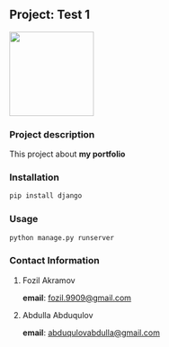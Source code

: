 ## Project: Test 1

<img src="https://www.djangoproject.com/m/img/logos/django-logo-negative.png" width="150">

### Project description

This project about **my portfolio**

### Installation

```bash
pip install django
```

### Usage

```bash
python manage.py runserver
```

### Contact Information

1. Fozil Akramov

    **email**: fozil.9909@gmail.com

2. Abdulla Abduqulov

    **email**: abduqulovabdulla@gmail.com 